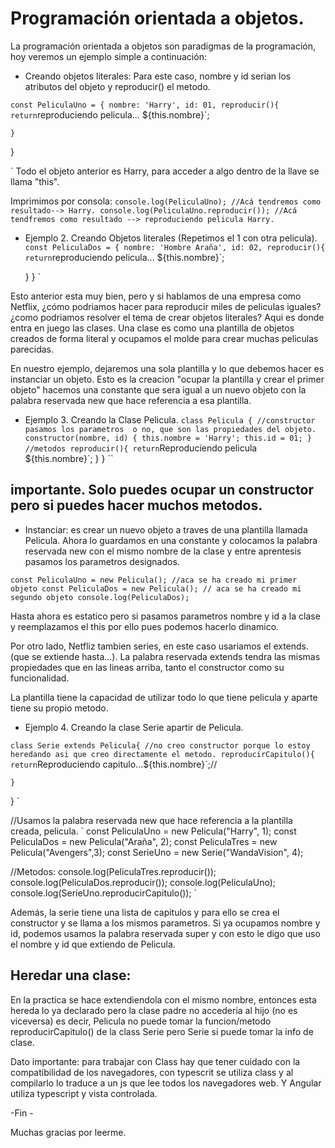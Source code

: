 # Programación orientada a objetos.


La programación orientada a objetos son paradigmas de la programación, hoy veremos un ejemplo simple a continuación:


- Creando objetos literales: 
Para este caso, nombre y id serian los atributos del objeto y reproducir() el metodo.

`
const PeliculaUno = {
    nombre: 'Harry',
    id: 01,
    reproducir(){
        return `reproduciendo pelicula... ${this.nombre}`;
        
    }
}

`
Todo el objeto anterior es Harry, para acceder a algo dentro de la llave se llama "this".

Imprimimos por consola:
`
console.log(PeliculaUno); //Acá tendremos como resultado--> Harry.
console.log(PeliculaUno.reproducir()); //Acá tendfremos como resultado --> reproduciendo pelicula Harry.
`

- Ejemplo 2. Creando Objetos literales (Repetimos el 1 con otra pelicula).
`
const PeliculaDos = {
    nombre: 'Hombre Araña',
    id: 02,
    reproducir(){
        return `reproduciendo pelicula... ${this.nombre}`;
        
    }
}
`

Esto anterior esta muy bien, pero y si hablamos de una empresa como Netflix, ¿cómo podriamos hacer para reproducir miles de peliculas iguales? ¿como podriamos resolver el tema de crear objetos literales? Aqui es donde entra en juego las clases. Una clase es como una plantilla de objetos creados de forma literal y ocupamos el molde para crear muchas peliculas parecidas.

En nuestro ejemplo, dejaremos una sola plantilla y lo que debemos hacer es instanciar un objeto. 
Esto es la creacion "ocupar la plantilla y crear el primer objeto" hacemos una constante que sera igual a un nuevo objeto con la palabra reservada new que hace referencia a esa plantilla.

- Ejemplo 3. Creando la Clase Pelicula.
`
class Pelicula {
//constructor pasamos los parametros  o no, que son las propiedades del objeto.
    constructor(nombre, id) {
        this.nombre = 'Harry';
        this.id = 01;
    }
    //metodos
 reproducir(){
     return `Reproduciendo pelicula ${this.nombre}`;
 }
}
``
## importante. Solo puedes ocupar un constructor pero si puedes hacer muchos metodos.

- Instanciar: es crear un nuevo objeto a traves de una plantilla llamada Pelicula.
Ahora lo guardamos en una constante y colocamos la palabra reservada new con el mismo nombre de la clase y entre aprentesis pasamos los parametros designados.

`
const PeliculaUno = new Pelicula(); //aca se ha creado mi primer objeto
const PeliculaDos = new Pelicula(); // aca se ha creado mi segundo objeto
console.log(PeliculaDos);
`

Hasta ahora es estatico pero si pasamos parametros nombre y id a la clase y reemplazamos el this por ello pues podemos hacerlo dinamico.


Por otro lado, Netfliz tambien series, en este caso usariamos el extends. (que se extiende hasta...). La palabra reservada extends tendra las mismas propiedades que en las lineas arriba, tanto el constructor como su funcionalidad.


La plantilla tiene la capacidad de utilizar todo lo que tiene pelicula y aparte tiene su propio metodo.


- Ejemplo 4. Creando la clase Serie apartir de Pelicula.

`
class Serie extends Pelicula{
    //no creo constructor porque lo estoy heredando asi que creo directamente el metodo.
    reproducirCapitulo(){
        return `Reproduciendo capitulo...${this.nombre}`;//

    }
}
`

//Usamos la palabra reservada new que hace referencia a la plantilla creada, pelicula.
`
const PeliculaUno = new Pelicula("Harry", 1);
const PeliculaDos = new Pelicula("Araña", 2);
const PeliculaTres = new Pelicula("Avengers",3);
const SerieUno = new Serie("WandaVision", 4);

//Metodos:
console.log(PeliculaTres.reproducir());
console.log(PeliculaDos.reproducir());
console.log(PeliculaUno);
console.log(SerieUno.reproducirCapitulo());
`

Además, la serie tiene una lista de capitulos y para ello se crea el constructor y se llama a los mismos parametros. Si ya ocupamos nombre y id, podemos usamos la palabra reservada super y con esto le digo que uso el nombre y id que extiendo de Pelicula.

## Heredar una clase: 
En la practica se hace extendiendola con el mismo nombre, entonces esta hereda lo ya declarado pero la clase padre no accederia al hijo (no es viceversa) es decir, Pelicula no puede tomar la funcion/metodo reproducirCapitulo() de la class Serie pero Serie si puede tomar la info de clase.


Dato importante: para trabajar con Class hay que tener cuidado con la compatibilidad de los navegadores, con typescrit se utiliza class y al compilarlo lo traduce a un js que lee todos los navegadores web. Y Angular utiliza typescript y vista controlada.

-Fin -

Muchas gracias por leerme.
